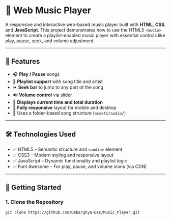 # 🎵 Web Music Player

A responsive and interactive web-based music player built with **HTML**, **CSS**, and **JavaScript**. This project demonstrates how to use the HTML5 `<audio>` element to create a playlist-enabled music player with essential controls like play, pause, seek, and volume adjustment.

---

## 📌 Features

- 🎧 **Play / Pause** songs
- 📂 **Playlist support** with song title and artist
- ⏩ **Seek bar** to jump to any part of the song
- 🔊 **Volume control** via slider
- 📝 **Displays current time and total duration**
- 📱 **Fully responsive** layout for mobile and desktop
- 💾 Uses a folder-based song structure (`assets/audio/`)

---

## 🛠️ Technologies Used

- ✅ HTML5 – Semantic structure and `<audio>` element
- ✅ CSS3 – Modern styling and responsive layout
- ✅ JavaScript – Dynamic functionality and playlist logic
- ✅ Font Awesome – For play, pause, and volume icons (via CDN)

---

## 🚀 Getting Started

### 1. Clone the Repository

```bash
git clone https://github.com/Debarghya-Das/Music_Player.git

